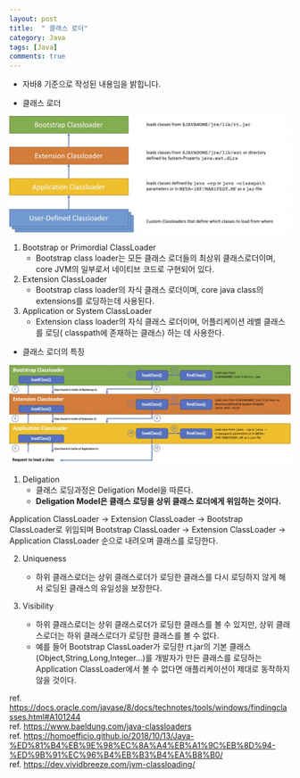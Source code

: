 ```yaml
---
layout: post
title:  " 클래스 로더"
category: Java
tags: [Java]
comments: true
---
```


* 자바8 기준으로 작성된 내용임을 밝힙니다.

* 클래스 로더

<img src="/assets/post-img/java/classloaderHierarchy.jpg"/>


1) Bootstrap or Primordial ClassLoader<br>
	- Bootstrap class loader는 모든 클래스 로더들의 최상위 클래스로더이며, core JVM의 일부로서 네이티브 코드로 구현되어 있다. <br>
2) Extension ClassLoader
	- Bootstrap class loader의 자식 클래스 로더이며, core java class의 extensions를 로딩하는데 사용된다. <br>
3) Application or System ClassLoader
	- Extension class loader의 자식 클래스 로더이며, 어플리케이션 레벨 클래스를 로딩( classpath에 존재하는 클래스) 하는 데 사용한다. 

* 클래스 로더의 특징

<img src="/assets/post-img/java/classLoadingProcess.jpg"/>

1) Deligation
	- 클래스 로딩과정은 Deligation Model을 따른다.<br>
	- <b>Deligation Model은 클래스 로딩을 상위 클래스 로더에게 위임하는 것이다.</b>

Application ClassLoader -> Extension ClassLoader -> Bootstrap ClassLoader로 위임되며
Bootstrap ClassLoader -> Extension ClassLoader -> Application ClassLoader 순으로 내려오며 클래스를 로딩한다.<br>

2) Uniqueness

	- 하위 클래스로더는 상위 클래스로더가 로딩한 클래스를 다시 로딩하지 않게 해서 로딩된 클래스의 유일성을 보장한다. <br>

3) Visibility
	- 하위 클래스로더는 상위 클래스로더가 로딩한 클래스를 볼 수 있지만, 상위 클래스로더는 하위 클래스로더가 로딩한 클래스를 볼 수 없다. <br>
	- 예를 들어 Bootstrap ClassLoader가 로딩한 rt.jar의 기본 클래스(Object,String,Long,Integer...)를 개발자가 만든 클래스를 로딩하는 Application ClassLoader에서 볼 수 없다면 애플리케이션이 제대로 동작하지 않을 것이다.

ref. <a href="https://docs.oracle.com/javase/8/docs/technotes/tools/windows/findingclasses.html#A1012444">https://docs.oracle.com/javase/8/docs/technotes/tools/windows/findingclasses.html#A101244</a><br>
ref. <a href="https://www.baeldung.com/java-classloaders">https://www.baeldung.com/java-classloaders</a> <br>
ref. <a href="https://homoefficio.github.io/2018/10/13/Java-%ED%81%B4%EB%9E%98%EC%8A%A4%EB%A1%9C%EB%8D%94-%ED%9B%91%EC%96%B4%EB%B3%B4%EA%B8%B0/">https://homoefficio.github.io/2018/10/13/Java-%ED%81%B4%EB%9E%98%EC%8A%A4%EB%A1%9C%EB%8D%94-%ED%9B%91%EC%96%B4%EB%B3%B4%EA%B8%B0/</a><br>
ref. <a href="https://dev.vividbreeze.com/jvm-classloading/">https://dev.vividbreeze.com/jvm-classloading/</a><br>